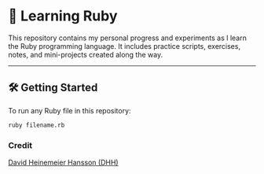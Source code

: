 # 📕 Learning Ruby

This repository contains my personal progress and experiments as I learn the Ruby programming language. It includes practice scripts, exercises, notes, and mini-projects created along the way.

---

## 🛠️ Getting Started

To run any Ruby file in this repository:

```bash
ruby filename.rb
```

### Credit
[David Heinemeier Hansson (DHH)](ttps://x.com/dhh)
